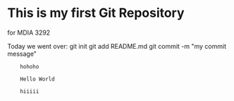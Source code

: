 # This is my first Git Repository
for MDIA 3292

Today we went over:
        git init
        git add README.md
        git commit -m "my commit message"

        hohoho

        Hello World

        hiiiii